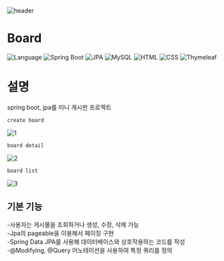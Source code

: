 ![header](https://capsule-render.vercel.app/api?type=waving&color=auto&height=300&section=header&text=Board&fontSize=90&animation=fadeIn&fontAlignY=38&desc=NHN%20Academy%20backend&descAlignY=51&descAlign=62)
<p align='center'> 
  
# Board
![Language](https://img.shields.io/badge/java-11-blue.svg)
![Spring Boot](https://img.shields.io/badge/springboot-2.7.13-green.svg)
![JPA](https://img.shields.io/badge/JPA-latest-grren.svg)
![MySQL](https://img.shields.io/badge/mysql-8.0.23-blue.svg)
![HTML](https://img.shields.io/badge/html-latest-orange.svg)
![CSS](https://img.shields.io/badge/css-latest-blue.svg)
![Thymeleaf](https://img.shields.io/badge/thymeleaf-latest-green.svg)

# 설명
    
spring boot, jpa를 미니 게시판 프로젝트<br>
    
    create board
![1](https://github.com/mmm4707/board/assets/39482751/66509299-2f6d-4ca5-90c9-bb176ecffc86)<br>
    
    board detail
![2](https://github.com/mmm4707/board/assets/39482751/faea45a9-da10-4288-8b1d-bbc005d03eef)<br>
    
    board list
![3](https://github.com/mmm4707/board/assets/39482751/39e6ed63-4859-429e-a18d-eade181a9de0)<br>

## 기본 기능  
-사용자는 게시물을 조회하거나 생성, 수정, 삭제 가능<br>
-Jpa의 pageable을 이용해서 페이징 구현<br>
-Spring Data JPA를 사용해 데이터베이스와 상호작용하는 코드를 작성<br>
-@Modifying, @Query 어노테이션을 사용하여 특정 쿼리를 정의<br>
